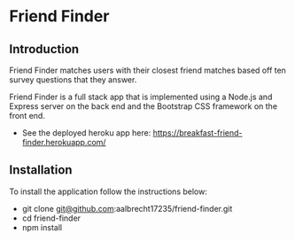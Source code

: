 # Friend Finder

Introduction
------------

Friend Finder matches users with their closest friend matches based off ten survey questions that they answer. 

Friend Finder is a full stack app that is implemented using a Node.js and Express server on the back end and the Bootstrap CSS framework on the front end.

 * See the deployed heroku app here:
   https://breakfast-friend-finder.herokuapp.com/
   
Installation
------------

To install the application follow the instructions below:

* git clone git@github.com:aalbrecht17235/friend-finder.git
* cd friend-finder
* npm install

